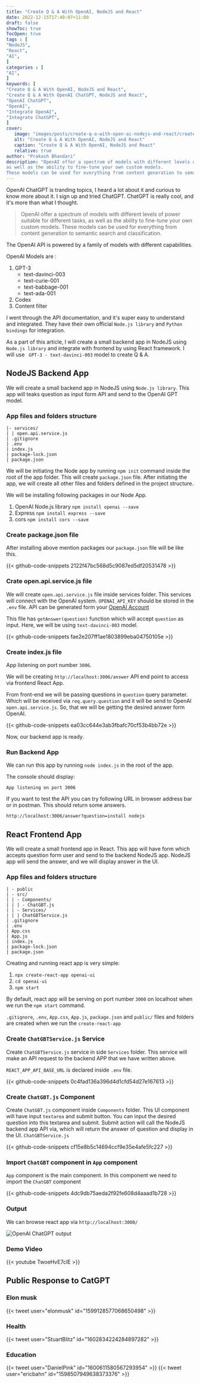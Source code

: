 ```yaml
---
title: "Create Q & A With OpenAI, NodeJS and React"
date: 2022-12-15T17:40:07+11:00
draft: false
showToc: true
TocOpen: true
tags : [
"NodeJS",
"React",
"AI",
]
categories : [
"AI",
]
keywords: [
"Create Q & A With OpenAI, NodeJS and React",
"Create Q & A With OpenAI ChatGPT, NodeJS and React",
"OpenAI ChatGPT",
"OpenAI",
"Integrate OpenAI",
"Integrate ChatGPT",
]
cover:
   image: "images/posts/create-q-a-with-open-ai-nodejs-and-react/create-q-a-with-open-ai-nodejs-and-react.svg" # image path/url
   alt: "Create Q & A With OpenAI, NodeJS and React"
   caption: "Create Q & A With OpenAI, NodeJS and React"
   relative: true
author: "Prakash Bhandari"
description: "OpenAI offer a spectrum of models with different levels of power suitable for different tasks,
as well as the ability to fine-tune your own custom models.
These models can be used for everything from content generation to semantic search and classification."
---
```


OpenAI ChatGPT is tranding topics, I heard a lot about it and curious to know more about it. I sign up and tried ChatGPT. 
ChatGPT is really cool, and it's more than what I thought.

>OpenAI offer a spectrum of models with different levels of power suitable for different tasks, 
as well as the ability to fine-tune your own custom models. 
These models can be used for everything from content generation to semantic search and classification.

The OpenAI API is powered by a family of models with different capabilities.  

OpenAI Models are : 
1. GPT-3
   - text-davinci-003
   - text-curie-001
   - text-babbage-001
   - text-ada-001
2. Codex
3. Content filter

I went through the API documentation, and it's super easy to understand and integrated.
They have their own official `Node.js library` and `Python bindings` for integration.  

As a part of this article, I will create a small backend app in NodeJS using `Node.js library` 
and integrate with frontend by using React framework. I will use ` GPT-3 - text-davinci-003` model to create Q & A.

## NodeJS Backend App

We will create a small backend app in NodeJS using `Node.js library`. 
This app will teaks question as input form API and send to the OpenAI GPT model.  

### App files and folders structure

```
|- services/
| | open.api.service.js
| .gitignore
| .env
| index.js
| package-lock.json
| package.json
```
We will be initiating the Node app by running `npm init` command inside the root of the app folder.
This will create `package.json` file. After initiating the app, we will create all other files and folders defined in the project structure. 

We will be installing following packages in our Node App.
1. OpenAI Node.js library `npm install openai --save`
2. Express `npm install express --save`
3. cors  `npm install cors --save`

### Create package.json file
After installing above mention packages our `package.json` file will be like this.

{{< github-code-snippets 2122f47bc568d5c9087ed5df20531478 >}}

### Crate open.api.service.js file

We will create `open.api.service.js` file inside services folder. This services will connect with the OpenAI system.
`OPENAI_API_KEY` should be stored in the `.env` file. API can be generated form your [OpenAI Account](https://beta.openai.com/account/api-keys)

This file has `getAnswer(question)` function which will accept `question` as input.  Here, we will be using `text-davinci-003` model.

{{< github-code-snippets fae2e207ff1ae1803899eba04750105e >}}

### Create index.js file

App listening on port number `3006`.

We will be creating  `http://localhost:3006/answer` API end point to access via frontend React App. 

From front-end we will be passing questions in `question` query parameter. 
Which will be received via `req.query.question` and it will be send to OpenAI `open.api.service.js`. So,
that we will be getting the desired answer form OpenAI.

{{< github-code-snippets ea03cc644e3ab3fbafc70cf53b4bb72e >}}

Now, our backend app is ready. 

### Run Backend App
We can run this app by running `node index.js` in the root of the app. 

The console should display:

`App listening on port 3006`

If you want to test the API you can try following URL in browser address bar or in postman. This should return some answers.

`http://localhost:3006/answer?question=install nodejs`

## React Frontend App

We will create a small frontend app in React.
This app will have form which accepts question form user and send to the backend NodeJS app.
NodeJS app will send the answer, and we will display answer in the UI.

### App files and folders structure
```
| - public
| - src/
| | - Components/
| | | - ChatGBT.js
| | - Services/
| | | ChatGBTService.js
| .gitignore
| .env
| App.css
| App.js
| index.js
| package-lock.json
| package.json

```
Creating  and running react app is very simple:

1. `npx create-react-app openai-ui`
2. `cd openai-ui`
3. `npm start`

By default, react app will be serving on port number `3000` on localhost when we run the `npm start` command.

`.gitignore`, `.env`, `App.css`, `App.js`, `package.json` and `public/` files and folders are created when we run the `create-react-app`

### Create  `ChatGBTService.js` Service 

Create  `ChatGBTService.js` service in side `Services` folder. This service will
make an API request to the backend APP that we have written above.

`REACT_APP_API_BASE_URL`  is declared inside `.env` file.

{{< github-code-snippets 0c4fad136a396d4d1cfd54d27e167613 >}}

### Create  `ChatGBT.js` Component

Create  `ChatGBT.js` component inside `Components` folder. This UI component will have input `textarea` and submit button.
You can input the desired question into this textarea and submit. 
Submit action will call the NodeJS backend app API via, which will return the answer of question and display in the UI.
`ChatGBTService.js`

{{< github-code-snippets cf15e8b5c14694ccf9e35e4afe5fc227 >}}

### Import   `ChatGBT` component in `App` component
`App` component is the main component. In this component we need to import the `ChatGBT` component

{{< github-code-snippets 4dc9db75aeda2f92fe608d4aaad1b728 >}}

### Output

We can browse react app via `http://localhost:3000/`

![OpenAI ChatGPT output](/images/posts/create-q-a-with-open-ai-nodejs-and-react/output.png#center)

### Demo Video

{{< youtube TwoeHvE7cIE >}}

## Public Response to CatGPT 

### Elon musk
{{< tweet user="elonmusk" id="1599128577068650498" >}}


### Health
{{< tweet user="StuartBlitz" id="1602834224284897282" >}}

### Education
{{< tweet user="DanielPink" id="1600611580567293954" >}}
{{< tweet user="ericbahn" id="1598507949638373376" >}}
 



